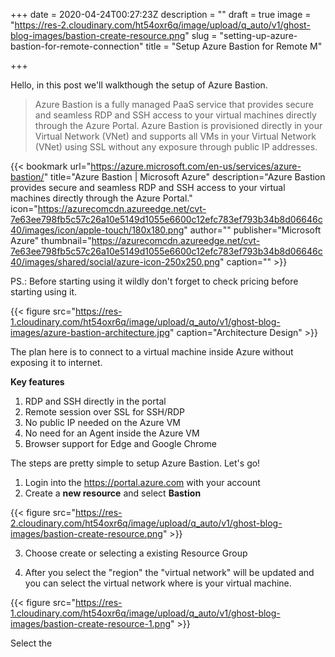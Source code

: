 +++
date = 2020-04-24T00:27:23Z
description = ""
draft = true
image = "https://res-2.cloudinary.com/ht54oxr6q/image/upload/q_auto/v1/ghost-blog-images/bastion-create-resource.png"
slug = "setting-up-azure-bastion-for-remote-connection"
title = "Setup Azure Bastion for Remote M"

+++


Hello, in this post we'll walkthough the setup of Azure Bastion.

> Azure Bastion is a fully managed PaaS service that provides secure and seamless RDP and SSH access to your virtual machines directly through the Azure Portal. Azure Bastion is provisioned directly in your Virtual Network (VNet) and supports all VMs in your Virtual Network (VNet) using SSL without any exposure through public IP addresses.

{{< bookmark url="https://azure.microsoft.com/en-us/services/azure-bastion/" title="Azure Bastion | Microsoft Azure" description="Azure Bastion provides secure and seamless RDP and SSH access to your virtual machines directly through the Azure Portal." icon="https://azurecomcdn.azureedge.net/cvt-7e63ee798fb5c57c26a10e5149d1055e6600c12efc783ef793b34b8d06646c40/images/icon/apple-touch/180x180.png" author="" publisher="Microsoft Azure" thumbnail="https://azurecomcdn.azureedge.net/cvt-7e63ee798fb5c57c26a10e5149d1055e6600c12efc783ef793b34b8d06646c40/images/shared/social/azure-icon-250x250.png" caption="" >}}

PS.: Before starting using it wildly don't forget to check pricing before starting using it.

{{< figure src="https://res-1.cloudinary.com/ht54oxr6q/image/upload/q_auto/v1/ghost-blog-images/azure-bastion-architecture.jpg" caption="Architecture Design" >}}

The plan here is to connect to a virtual machine inside Azure without exposing it to internet.

**Key features**

1. RDP and SSH directly in the portal
2. Remote session over SSL for SSH/RDP
3. No public IP needed on the Azure VM
4. No need for an Agent inside the Azure VM
5. Browser support for Edge and Google Chrome

The steps are pretty simple to setup Azure Bastion. Let's go!

1. Login into the https://portal.azure.com with your account
2. Create a **new resource** and select **Bastion**

{{< figure src="https://res-2.cloudinary.com/ht54oxr6q/image/upload/q_auto/v1/ghost-blog-images/bastion-create-resource.png" >}}

3. Choose create or selecting a existing Resource Group

4. After you select the "region" the "virtual network" will be updated and you can select the virtual network where is your virtual machine.

{{< figure src="https://res-1.cloudinary.com/ht54oxr6q/image/upload/q_auto/v1/ghost-blog-images/bastion-create-resource-1.png" >}}

Select the

